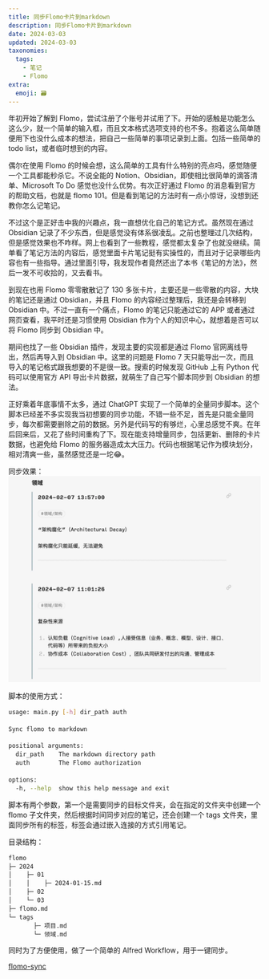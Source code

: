 ```yaml
---
title: 同步Flomo卡片到markdown
description: 同步Flomo卡片到markdown
date: 2024-03-03
updated: 2024-03-03
taxonomies:
  tags:
    - 笔记
    - Flomo
extra:
  emoji: 🗃️️
---
```

年初开始了解到 Flomo，尝试注册了个账号并试用了下。开始的感触是功能怎么这么少，就一个简单的输入框，而且文本格式选项支持的也不多。抱着这么简单随便用下也没什么成本的想法，把自己一些简单的事项记录到上面。包括一些简单的 todo list，或者临时想到的内容。

偶尔在使用 Flomo 的时候会想，这么简单的工具有什么特别的亮点吗，感觉随便一个工具都能秒杀它。不说全能的 Notion、Obsidian，即使相比很简单的滴答清单、Microsoft To Do 感觉也没什么优势。有次正好通过 Flomo 的消息看到官方的帮助文档，也就是 flomo 101。但是看到笔记的方法时有一点小惊讶，没想到还教你怎么记笔记。

不过这个是正好击中我的兴趣点，我一直想优化自己的笔记方式。虽然现在通过 Obsidian 记录了不少东西，但是感觉没有体系很凌乱。之前也整理过几次结构，但是感觉效果也不咋样。网上也看到了一些教程，感觉都太复杂了也就没继续。简单看了笔记方法的内容后，感觉里面卡片笔记挺有实操性的，而且对于记录哪些内容也有一些指导。通过里面引导，我发现作者竟然还出了本书《笔记的方法》，然后一发不可收拾的，又去看书。

到现在也用 Flomo 零零散散记了 130 多张卡片，主要还是一些零散的内容，大块的笔记还是通过 Obsidian，并且 Flomo 的内容经过整理后，我还是会转移到 Obsidian 中。不过一直有一个痛点，Flomo 的笔记只能通过它的 APP 或者通过网页查看，我平时还是习惯使用 Obsidian 作为个人的知识中心，就想着是否可以将 Flomo 同步到 Obsidian 中。

期间也找了一些 Obsidian 插件，发现主要的实现都是通过 Flomo 官网离线导出，然后再导入到 Obsidian 中。这里的问题是 Flomo 7 天只能导出一次，而且导入的笔记格式跟我想要的不是很一致。搜索的时候发现 GitHub 上有 Python 代码可以使用官方 API 导出卡片数据，就萌生了自己写个脚本同步到 Obsidian 的想法。

正好乘着年底事情不太多，通过 ChatGPT 实现了一个简单的全量同步脚本。这个脚本已经差不多实现我当初想要的同步功能，不错一些不足，首先是只能全量同步，每次都需要删除之前的数据。另外是代码写的有够烂，心里总感觉不爽。在年后回来后，又花了些时间重构了下。现在能支持增量同步，包括更新、删除的卡片数据，也避免给 Flomo 的服务器造成太大压力。代码也根据笔记作为模块划分，相对清爽一些，虽然感觉还是一坨😂。

同步效果：
![flomo卡片效果](flomo-sync.webp)

脚本的使用方式：
```bash
usage: main.py [-h] dir_path auth

Sync flomo to markdown

positional arguments:
  dir_path    The markdown directory path
  auth        The Flomo authorization

options:
  -h, --help  show this help message and exit
```

脚本有两个参数，第一个是需要同步的目标文件夹，会在指定的文件夹中创建一个 flomo 子文件夹，然后根据时间同步对应的笔记，还会创建一个 tags 文件夹，里面同步所有的标签，标签会通过嵌入连接的方式引用笔记。

目录结构：
```bash
flomo
├─ 2024
│    ├─ 01
│    │    ├─ 2024-01-15.md
│    ├─ 02
│    └─ 03
├─ flomo.md
└─ tags
       ├─ 项目.md
       └─ 领域.md
```

同时为了方便使用，做了一个简单的 Alfred Workflow，用于一键同步。

[flomo-sync](https://github.com/linq/flomo-sync)
